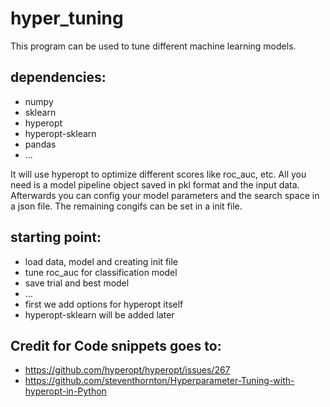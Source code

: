 # hyper_tuning

This program can be used to tune different machine learning models.

## dependencies:

* numpy
* sklearn
* hyperopt
* hyperopt-sklearn
* pandas
* ...

It will use hyperopt to optimize different scores like roc_auc, etc.
All you need is a model pipeline object saved in pkl format and the input data.
Afterwards you can config your model parameters and the search space in a json file.
The remaining congifs can be set in a init file.

## starting point:
* load data, model and creating init file
* tune roc_auc for classification model
* save trial and best model
* ...
* first we add options for hyperopt itself
* hyperopt-sklearn will be added later


## Credit for Code snippets goes to:

* https://github.com/hyperopt/hyperopt/issues/267
* https://github.com/steventhornton/Hyperparameter-Tuning-with-hyperopt-in-Python